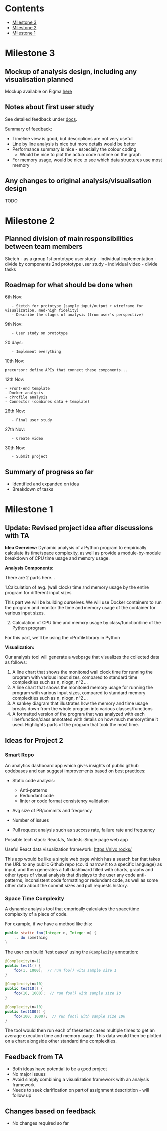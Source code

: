 # Contents

* [Milestone 3](milestone-3)
* [Milestone 2](milestone-2)
* [Milestone 1](milestone-1)

# Milestone 3

## Mockup of analysis design, including any visualisation planned

Mockup available on Figma [here](https://www.figma.com/file/4YQEQzz0XZD33ePeqh8TxW/FML-Complexity-2.0?node-id=0%3A1)

## Notes about first user study

See detailed feedback under [docs](docs/).

Summary of feedback:

* Timeline view is good, but descriptions are not very useful
* Line by line analysis is nice but more details would be better
* Performance summary is nice - especially the colour coding
    * Would be nice to plot the actual code runtime on the graph
* For memory usage, would be nice to see which data structures use most memory


## Any changes to original analysis/visualisation design

TODO

# Milestone 2

## Planned division of main responsibilities between team members

Sketch - as a group
1st prototype user study - individual
implementation - divide by components
2nd prototype user study - individual
video - divide tasks

## Roadmap for what should be done when

6th Nov:

       - Sketch for prototype (sample input/output + wireframe for visualization, med-high fidelity)
       - Describe the stages of analysis (from user's perspective)
       
9th Nov:

       - User study on prototype
20 days:

       - Implement everything
10th Nov:

    precursor: define APIs that connect these components...
12th Nov:

    - Front-end template
    - Docker analysis
    - cProfile analysis
    - Connector (combines data + template)

26th Nov:
       
       - Final user study
27th Nov:

       - Create video
30th Nov:

       - Submit project


## Summary of progress so far

* Identified and expanded on idea
* Breakdown of tasks

# Milestone 1

## Update: Revised project idea after discussions with TA

**Idea Overview:** Dynamic analysis of a Python program to empirically calculate its time/space complexity, as well as provide a module-by-module breakdown of CPU time usage and memory usage.

**Analysis Components:** 

There are 2 parts here...
 
1.Calculation of avg. (wall clock) time  and memory usage by the entire program for different input sizes

This part we will be building ourselves. We will use Docker containers to run the program and monitor the time and memory usage of the container for various input sizes.

2. Calculation of CPU time and memory usage by class/function/line of the Python program

For this part, we'll be using the cProfile library in Python

**Visualization:** 

Our analysis tool will generate a webpage that visualizes the collected data as follows:

1. A line chart that shows the monitored wall clock time for running the program with various input sizes, compared to standard time complexities such as n, nlogn, n^2 ...
2. A line chart that shows the monitored memory usage for running the program with various input sizes, compared to standard memory complexities such as n, nlogn, n^2 ... 
3. A sankey diagram that illustrates how the memory and time usage breaks down from the whole program into various classes/functions
4. A formatted version of the program that was analyzed with each line/function/class annotated with details on how much memory/time it used. Highlights parts of the program that took the most time.


## Ideas for Project 2

### Smart Repo

An analytics dashboard app which gives insights of public github codebases and can suggest improvements based on best practices:

- Static code analysis:
    - Anti-patterns
    - Redundant code
    - linter or code format consistency validation

- Avg size of PR/commits and frequency
- Number of issues
- Pull request analysis such as success rate, failure rate and frequency

Possible tech stack:
ReactJs, NodeJs: Single page web app

Useful React data visualization framework: https://nivo.rocks/


This app would be like a single web page which has a search bar that takes the URL to any public Github repo (could narrow it to a specific language) as input, and then generates a full dashboard filled with charts, graphs and other types of visual analysis that displays to the user any code anti-patterns, inconsistent code formatting or redundant code, as well as some other data about the commit sizes and pull requests history.

### Space Time Complexity

A dynamic analysis tool that emprically calculates the space/time complexity of a piece of code.

For example, if we have a method like this:

```java
public static foo(Integer n, Integer m) {
    .. do something
}
```

The user can build 'test cases' using the `@Complexity` annotation:

```java
@Complexity(n=1)
public test1() {
    foo(1, 1000);  // run foo() with sample size 1
}

@Complexity(n=10)
public test10() {
    foo(10, 1000);  // run foo() with sample size 10
}

@Complexity(n=10)
public test100() {
    foo(100, 1000);  // run foo() with sample size 100
}
```
The tool would then run each of these test cases multiple times to get an average execution time and memory usage. This data would then be plotted on a chart alongside other standard time complexities.

## Feedback from TA

* Both ideas have potential to be a good project
* No major issues
* Avoid simply combining a visualization framework with an analysis framework
* Needs to seek clarification on part of assignment description - will follow up

## Changes based on feedback

* No changes required so far
